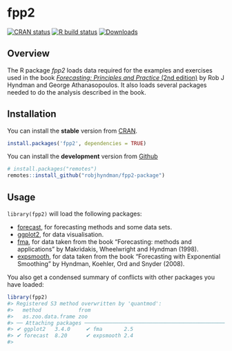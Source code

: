 
<!-- README.md is generated from README.Rmd. Please edit that file -->

# fpp2

<!-- badges: start -->

[![CRAN
status](https://www.r-pkg.org/badges/version/fpp2)](https://cran.r-project.org/package=fpp2)
[![R build
status](https://github.com/robjhyndman/fpp2-package/workflows/R-CMD-check/badge.svg)](https://github.com/robjhyndman/fpp2-package/actions)
[![Downloads](http://cranlogs.r-pkg.org/badges/fpp2)](https://cran.r-project.org/package=fpp2)
<!-- badges: end -->

## Overview

The R package *fpp2* loads data required for the examples and exercises
used in the book [*Forecasting: Principles and Practice* (2nd
edition)](https://otexts.com/fpp2/) by Rob J Hyndman and George
Athanasopoulos. It also loads several packages needed to do the analysis
described in the book.

## Installation

You can install the **stable** version from
[CRAN](https://cran.r-project.org/package=fpp2).

``` r
install.packages('fpp2', dependencies = TRUE)
```

You can install the **development** version from
[Github](https://github.com/robjhyndman/fpp2-package)

``` r
# install.packages("remotes")
remotes::install_github("robjhyndman/fpp2-package")
```

## Usage

`library(fpp2)` will load the following packages:

- [forecast](https://pkg.robjhyndman.com/forecast/), for forecasting
  methods and some data sets.
- [ggplot2](https://ggplot2.tidyverse.org), for data visualisation.
- [fma](https://pkg.robjhyndman.com/fma/), for data taken from the book
  “Forecasting: methods and applications” by Makridakis, Wheelwright and
  Hyndman (1998).
- [expsmooth](https://pkg.robjhyndman.com/expsmooth/), for data taken
  from the book “Forecasting with Exponential Smoothing” by Hyndman,
  Koehler, Ord and Snyder (2008).

You also get a condensed summary of conflicts with other packages you
have loaded:

``` r
library(fpp2)
#> Registered S3 method overwritten by 'quantmod':
#>   method            from
#>   as.zoo.data.frame zoo
#> ── Attaching packages ────────────────────────────────────────────── fpp2 2.5 ──
#> ✔ ggplot2   3.4.0     ✔ fma       2.5  
#> ✔ forecast  8.20      ✔ expsmooth 2.4
#> 
```
